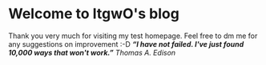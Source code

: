 # Welcome to ItgwO's blog

Thank you very much for visiting my test homepage. Feel free to dm me for any suggestions on improvement :-D
**_“I have not failed. I've just found 10,000 ways that won't work.”_**
*Thomas A. Edison* 
